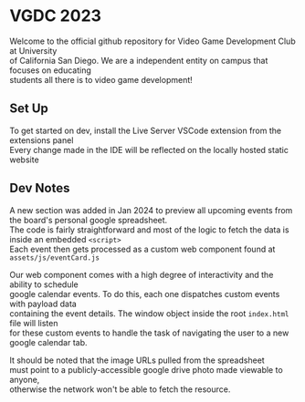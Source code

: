 # VGDC 2023

Welcome to the official github repository for Video Game Development Club at University <br> 
of California San Diego. We are a independent entity on campus that focuses on educating <br>
students all there is to video game development! 


## Set Up
To get started on dev, install the Live Server VSCode extension from the extensions panel <br>
Every change made in the IDE will be reflected on the locally hosted static website



## Dev Notes
A new section was added in Jan 2024 to preview all upcoming events from the board's personal google spreadsheet. <br>
The code is fairly straightforward and most of the logic to fetch the data is inside an embedded ```<script>``` <br> 
Each event then gets processed as a custom web component found
at ```assets/js/eventCard.js```

Our web component comes with a high degree of interactivity and the ability to schedule <br>
google calendar events. To do this, each one dispatches custom events with payload data <br>
containing the event details. The window object inside the root ```index.html``` file will listen <br>
for these custom events to handle the task of navigating the user to a new google calendar tab.


It should be noted that the image URLs pulled from the spreadsheet <br> must point to a publicly-accessible google drive photo made viewable to anyone, <br> 
otherwise the network won't be able to fetch the resource.



